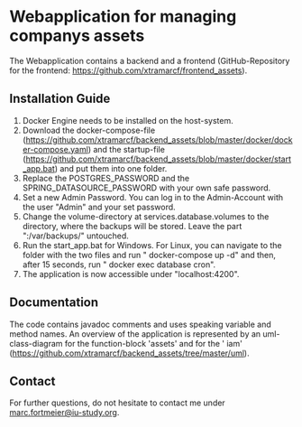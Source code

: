 # Webapplication for managing companys assets

The Webapplication contains a backend and a frontend (GitHub-Repository for the
frontend: https://github.com/xtramarcf/frontend_assets).

## Installation Guide

1. Docker Engine needs to be installed on the host-system.
2. Download the docker-compose-file (https://github.com/xtramarcf/backend_assets/blob/master/docker/docker-compose.yaml)
   and the startup-file (https://github.com/xtramarcf/backend_assets/blob/master/docker/start_app.bat) and put them into one
   folder.
3. Replace the POSTGRES_PASSWORD and the SPRING_DATASOURCE_PASSWORD with your own safe password.
4. Set a new Admin Password. You can log in to the Admin-Account with the user "Admin" and your set password.
5. Change the volume-directory at services.database.volumes to the directory, where the backups will be stored. Leave
   the part ":/var/backups/" untouched.
6. Run the start_app.bat for Windows. For Linux, you can navigate to the folder with the two files and run "
   docker-compose up -d" and then, after 15 seconds, run "
   docker exec database cron".
7. The application is now accessible under "localhost:4200".

## Documentation

The code contains javadoc comments and uses speaking variable and method names. An overview of the application is
represented
by an uml-class-diagram for the function-block 'assets' and for the '
iam' (https://github.com/xtramarcf/backend_assets/tree/master/uml).

## Contact

For further questions, do not hesitate to contact me under marc.fortmeier@iu-study.org.
